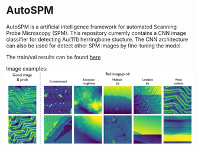 # AutoSPM

AutoSPM is a artificial intelligence framework for automated Scanning Probe Microscopy (SPM). This repository currently contains a CNN image classifier for detecting Au(111) herringbone stucture. The CNN architecture can also be used for detect other SPM images by fine-tuning the model.

The train/val results can be found [here](https://github.com/EricJ928/AutoSPM/blob/main/model/plt_acc.ipynb)

Image examples:
![alt text](./README/AU.png)

